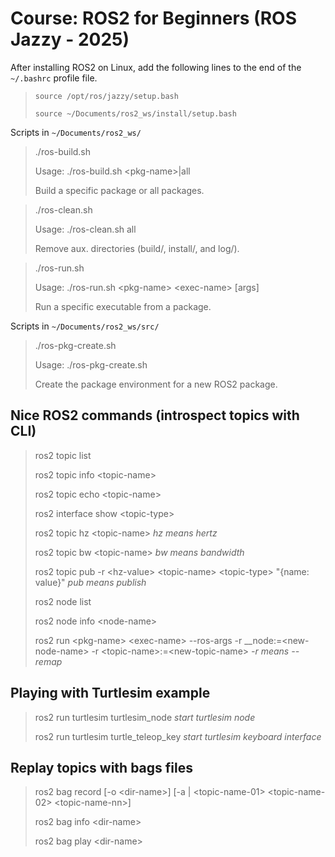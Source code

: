 # Course: ROS2 for Beginners (ROS Jazzy - 2025)

After installing ROS2 on Linux, add the following lines to the end of the `~/.bashrc` profile file.

> `source /opt/ros/jazzy/setup.bash`
>
> `source ~/Documents/ros2_ws/install/setup.bash`

Scripts in `~/Documents/ros2_ws/`

> ./ros-build.sh
>
> Usage: ./ros-build.sh \<pkg-name>|all
>
> Build a specific package or all packages.

> ./ros-clean.sh
>
> Usage: ./ros-clean.sh all
>
> Remove aux. directories (build/, install/, and log/).

> ./ros-run.sh
>
> Usage: ./ros-run.sh \<pkg-name> \<exec-name> [args]
>
> Run a specific executable from a package.

Scripts in `~/Documents/ros2_ws/src/`

> ./ros-pkg-create.sh
>
> Usage: ./ros-pkg-create.sh <pkg-name> <build-type>
> 
> Create the package environment for a new ROS2 package.

## Nice ROS2 commands (introspect topics with CLI)

> ros2 topic list
>
> ros2 topic info \<topic-name>
>
> ros2 topic echo \<topic-name>
>
> ros2 interface show \<topic-type>
>
> ros2 topic hz \<topic-name> *hz means hertz*
>
> ros2 topic bw \<topic-name> *bw means bandwidth*
>
> ros2 topic pub -r \<hz-value> \<topic-name> \<topic-type> "{name: value}" *pub means publish*
>
> ros2 node list
>
> ros2 node info \<node-name>
>
> ros2 run \<pkg-name> \<exec-name> --ros-args -r __node:=\<new-node-name> -r \<topic-name>:=\<new-topic-name> *-r means --remap*

## Playing with Turtlesim example

> ros2 run turtlesim turtlesim_node *start turtlesim node*
>
> ros2 run turtlesim turtle_teleop_key *start turtlesim keyboard interface*

## Replay topics with bags files

> ros2 bag record [-o \<dir-name>] [-a | \<topic-name-01> \<topic-name-02> \<topic-name-nn>]
>
> ros2 bag info \<dir-name>
>
> ros2 bag play \<dir-name>
